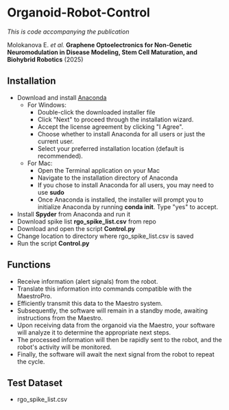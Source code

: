 # Organoid-Robot-Control
*This is code accompanying the publication*

Molokanova E. _et al._ **Graphene Optoelectronics for Non-Genetic Neuromodulation in Disease Modeling, Stem Cell Maturation, and Biohybrid Robotics** (2025)

## Installation

* Download and install [Anaconda](https://anaconda.com/download)
    * For Windows:
        * Double-click the downloaded installer file
        * Click "Next" to proceed through the installation wizard.
        * Accept the license agreement by clicking "I Agree".
        * Choose whether to install Anaconda for all users or just the current user.
        * Select your preferred installation location (default is recommended). 
    * For Mac:
        * Open the Terminal application on your Mac
        * Navigate to the installation directory of Anaconda
        * If you chose to install Anaconda for all users, you may need to use **sudo**
        * Once Anaconda is installed, the installer will prompt you to initialize Anaconda by running **conda init**. Type "yes" to accept. 
* Install **Spyder** from Anaconda and run it
* Download spike list **rgo_spike_list.csv** from repo
* Download and open the script **Control.py**
* Change location to directory where rgo_spike_list.csv is saved
* Run the script **Control.py**

## Functions
* Receive information (alert signals) from the robot.
* Translate this information into commands compatible with the MaestroPro.
* Efficiently transmit this data to the Maestro system.
* Subsequently, the software will remain in a standby mode, awaiting instructions from the Maestro.
* Upon receiving data from the organoid via the Maestro, your software will analyze it to determine the appropriate next steps.
* The processed information will then be rapidly sent to the robot, and the robot's activity will be monitored.
* Finally, the software will await the next signal from the robot to repeat the cycle.

## Test Dataset
* rgo_spike_list.csv
